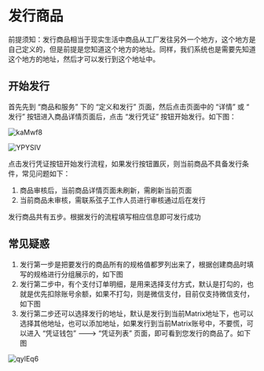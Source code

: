 # 发行商品

前提须知：发行商品相当于现实生活中商品从工厂发往另外一个地方，这个地方是自己定义的，但是前提是您知道这个地方的地址。同样，我们系统也是需要先知道这个地方的地址，然后才可以发行到这个地址中。

## 开始发行

首先先到 “商品和服务” 下的 “定义和发行” 页面，然后点击页面中的 “详情” 或 “ 发行” 按钮进入商品详情页面后，点击 “发行凭证” 按钮开始发行。如下图：

![kaMwf8](http://md.stringon.com/maunal/kaMwf8.png)

![YPYSIV](http://md.stringon.com/maunal/YPYSIV.png)

点击发行凭证按钮开始发行流程，如果发行按钮置灰，则当前商品不具备发行条件，常见问题如下：

1. 商品审核后，当前商品详情页面未刷新，需刷新当前页面
2. 当前商品未审核，需联系弦子工作人员进行审核通过后在发行

发行商品共有五步。根据发行的流程填写相应信息即可发行成功

## 常见疑惑

1. 发行第一步是把要发行的商品所有的规格值都罗列出来了，根据创建商品时填写的规格进行分组展示的，如下图
2. 发行第二步中，有个支付订单明细，是用来选择支付方式，默认是打勾的，也就是优先扣除账号余额，如果不打勾，则是微信支付，目前仅支持微信支付，如下图
3. 发行第二步还可以选择发行的地址，默认是发行到当前Matrix地址下，也可以选择其他地址，也可以添加地址，如果发行到当前Matrix账号中，不要慌，可以进入 “凭证钱包” ---&gt; “凭证列表” 页面，即可看到您发行的商品了。如下图

![qylEq6](http://md.stringon.com/maunal/qylEq6.png)

